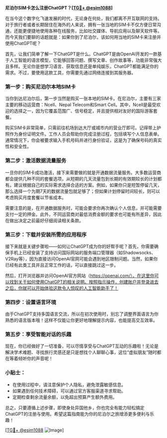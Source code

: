 **尼泊尔SIM卡怎么注册ChatGPT？[[TG💪+ @esim1088](https://t.me/s/esim1088)]**

在当今这个数字化飞速发展的时代，无论身在何处，我们都离不开互联网的支持。对于旅行者或者长期居住在海外的人来说，拥有一张当地的SIM卡不仅方便日常沟通，还能更便捷地使用各种在线服务，比如社交媒体、导航应用以及聊天软件等。而今天我们要聊的话题就是：如果你到了尼泊尔，该如何用当地的SIM卡来注册并使用ChatGPT呢？

首先，让我们简单了解一下ChatGPT是什么。ChatGPT是由OpenAI开发的一款基于人工智能的语言模型，它能够回答问题、撰写文章、创作故事等，功能非常强大且多样。无论你是想学习语言、获取信息还是单纯娱乐，ChatGPT都能满足你的需求。不过，要使用这款工具，你需要先通过网络连接到其服务器。

### 第一步：购买尼泊尔本地SIM卡

当你到达尼泊尔后，第一步当然是购买一张本地的SIM卡。在尼泊尔，主要有三家主要的移动运营商：Ncell、Nepal Telecom和Smart Cell。其中，Ncell是最受欢迎的选择之一，因为它覆盖范围广、信号稳定，并且提供相对友好的国际游客套餐。

购买SIM卡非常简单，只需前往机场到达大厅或城市内的营业厅即可。记得带上护照作为身份证明文件。工作人员会帮助你完成注册过程，包括填写个人信息表单。通常情况下，你会被要求输入手机号码并进行身份验证，这是为了确保号码的真实性和安全性。

### 第二步：激活数据流量服务

一旦你的SIM卡成功激活，接下来需要做的就是开通数据流量服务。大多数运营商都会提供几种不同的套餐选项，从短期的几天流量包到长期的有效期较长的计划都有。建议根据自己的实际需求选择合适的方案。例如，如果你只是短暂停留几天，那么选择一个为期7天的数据流量包就足够了；但如果计划停留时间较长，则可以考虑购买月度套餐以节省成本。

需要注意的是，在开通数据服务时，可能会要求你再次确认个人信息，并可能需要支付一定的押金。此外，不同运营商对最低消费金额的要求也可能有所差异，因此在做出决定之前最好仔细阅读相关条款。

### 第三步：下载并安装所需的应用程序

接下来就是关键步骤啦——如何让ChatGPT成为你的好帮手呢？首先，你需要确保手机上已经安装了支持访问国际网站的服务端口管理器（如Shadowsocks、V2Ray等），因为直接访问OpenAI官网可能会遇到地区限制问题。当然，如果你已经有此类工具并且正常工作的话，可以直接跳过这一步。

然后，打开浏览器并访问OpenAI官方网站（https://openai.com/）。在这里你可以找到关于如何使用ChatGPT的相关说明。按照指示操作，创建账户并登录进去之后，你就可以开始体验这款令人惊叹的人工智能助手了！

### 第四步：设置语言环境

由于ChatGPT支持多国语言交流，所以在初次使用时，别忘了调整界面语言为你熟悉的语言版本哦！这样不仅能让你更好地理解提示内容，也能提高交互效率。

### 第五步：享受智能对话的乐趣

现在，你已经做好了一切准备，可以尽情享受与ChatGPT互动的乐趣啦！无论是解决学术难题、寻找旅行灵感还是只是想找个人聊聊心事，这位“虚拟朋友”随时都在等着倾听你的声音呢！

### 小贴士：

- 在使用过程中，请注意保护个人隐私，避免泄露敏感信息。
- 如果遇到任何技术障碍，可以通过官方客服渠道寻求帮助。
- 定期检查剩余流量余额，以免超出预算产生额外费用。

总之，只要遵循上述步骤，即使身处异国他乡，你也完全有能力轻松搞定ChatGPT的注册与使用。希望这篇指南能为你的尼泊尔之旅增添更多便利与乐趣！

[[TG💪+ @esim1088](https://t.me/s/esim1088) ![Image](https://i.postimg.cc/4NQfJmqS/Snipaste-2025-05-13-00-14-12.png)]